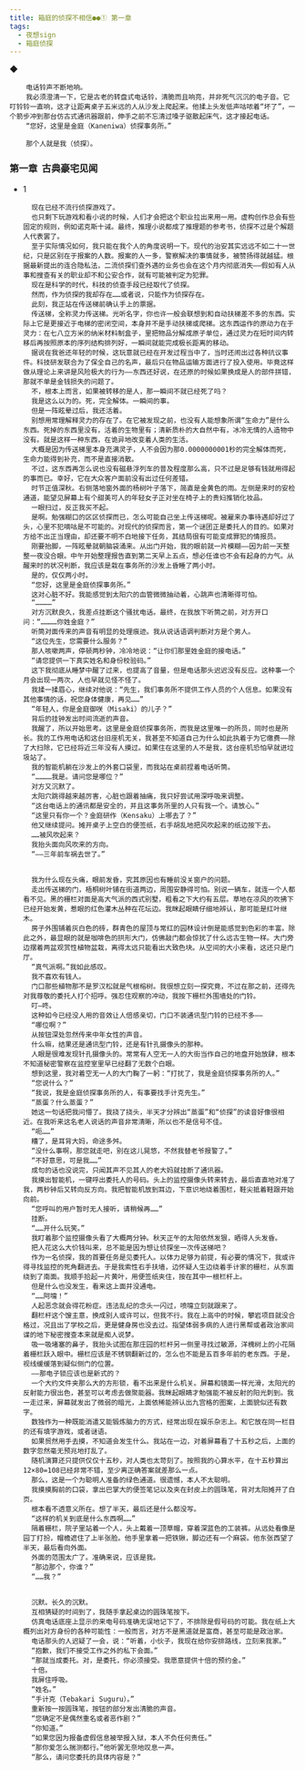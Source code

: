 ```yaml
---
title: 箱庭的侦探不相信●●① 第一章
tags:
  - 夜想sign
  - 箱庭侦探
---
```


◆


        电话铃声不断地响。
        我必须澄清一下，它是古老的转盘式电话铃，清脆而且响亮，并非死气沉沉的电子音。它叮铃铃一直响，这才让距离桌子五米远的人从沙发上爬起来。他揉上头发低声咕哝着“坏了”，一个箭步冲到那台仿古式通讯器跟前，伸手之前不忘清过嗓子驱散起床气，这才接起电话。
        “您好，这里是金庭（Kaneniwa）侦探事务所。”

        那个人就是我（侦探）。


### 第一章  古典豪宅见闻


- 1

        现在已经不流行侦探游戏了。
        也只剩下玩游戏和看小说的时候，人们才会把这个职业拉出来用一用。虚构创作总会有些固定的规则，例如诺克斯十诫。最终，推理小说都成了推理题的参考书，侦探不过是个解题人代表罢了。
        至于实际情况如何，我只能在我个人的角度说明一下。现代的治安其实远远不如二十一世纪，只是区别在于报案的人数。报案的人一多，警察解决的事情就多，被赞扬得就越猛。根据最新提出的连合隐私法，二流侦探们查外遇的业务也会在这个月内彻底消失——假如有人从事和搜查有关的职业却不和公安合作，就有可能被判定为犯罪。
        现在是科学的时代，科技的侦查手段已经取代了侦探。
        然而，作为侦探的我却存在……或者说，只能作为侦探存在。
        此刻，我正站在传送梯前确认手上的票据。
        传送梯，全称灵力传送梯。光听名字，你也许一般会联想到和自动扶梯差不多的东西。实际上它是更接近于电梯的密闭空间，本身并不是手动扶梯或爬梯。这东西运作的原动力在于灵力：在七八立方米的纳米材料制盒子，里把物品分解成原子单位，通过灵力在短时间内转移后再按照原本的序列结构排列好，一瞬间就能完成极长距离的移动。
        据说在我爸还年轻的时候，这玩意就已经在开发过程当中了，当时还闹出过各种抗议事件。科技研发联合为了保全自己的名声，最后只在物品运输方面进行了投入使用。毕竟这样做从理论上来讲是风险极大的行为——东西还好说，在还原的时候如果换成是人的部件拼错，那就不单是金钱损失的问题了。
        不，根本上而言，如果被转移的是人，那一瞬间不就已经死了吗？
        我是这么以为的。死，完全解体。一瞬间的事。
        但是一阵眩晕过后，我还活着。
        别想用常理解释灵力的存在了。在它被发现之前，也没有人能想象所谓“生命力”是什么东西。死掉的东西里没有，活着的生物里有；清新质朴的大自然中有，冰冷无情的人造物中没有。就是这样一种东西，在诡异地改变着人类的生活。
        大概是因为传送梯里本身充满灵子，人不会因为那0.0000000001秒的完全解体而死，生命力能得到补充，而不是直接消散。
        不过，这东西再怎么说也没有磁悬浮列车的普及程度那么高，只不过是足够有钱就用得起的事而已。幸好，它在大众客户面前没有出过任何差错。
        时节正值深秋。右侧落地窗外面的杨树叶子落下，简直是金黄色的雨。左侧是来时的安检通道，能望见屏幕上有个甜美可人的年轻女子正对坐在椅子上的贵妇推销化妆品。
        一眼扫过，反正我买不起。
        是啊。勉强糊口的区区侦探而已，怎么可能自己坐上传送梯呢。被雇来办事待遇却好过了头，心里不犯嘀咕是不可能的。对现代的侦探而言，第一个谜团正是委托人的目的。如果对方给不出正当理由，却还要不明不白地接下任务，其结局很有可能变成罪犯的情报员。
        刚要抬脚，一阵眩晕就朝脑袋涌来。从出门开始，我的眼前就一片模糊——因为前一天整整一夜没合眼。中午开始整理报告直到第二天早上五点，想必任谁也不会有起身的力气。从醒来时的状况判断，我应该是栽在事务所的沙发上昏睡了两小时。
        是的，仅仅两小时。
        “您好，这里是金庭侦探事务所。”
        这对心脏不好。我能感觉到太阳穴的血管微微抽动着，心跳声也清晰得可怕。
        “…………”
        对方沉默良久，我差点挂断这个骚扰电话。最终，在我放下听筒之前，对方开口问：“…………你姓金庭？”
        听筒对面传来的声音有明显的处理痕迹。我从说话语调判断对方是个男人。
        “这位先生，您需要什么服务？”
        那人咳嗽两声，停顿两秒钟，冷冷地说：“让你们那里姓金庭的接电话。”
        “请您提供一下真实姓名和身份校验码。”
        这下我彻底从睡梦中醒了过来，也提高了音量，但是电话那头迟迟没有反应。这种事一个月会出现一两次，人也早就见怪不怪了。
        我揉一揉眉心，继续对他说：“先生，我们事务所不提供工作人员的个人信息。如果没有其他事情的话，祝您身体健康，再见……”
        “年轻人，你是金庭御咲（Misaki）的儿子？”
        背后的挂钟发出时间流逝的声音。
        我醒了，所以开始思考。这里是金庭侦探事务所，而我是这里唯一的所员，同时也是所长。我的工作用电话和这台旧座机无关，我甚至不知道自己为什么如此执着于为它缴费——除了大扫除，它已经将近三年没有人摸过。如果住在这里的人不是我，这台座机恐怕早就进垃圾站了。
        我的智能机躺在沙发上的外套口袋里，而我站在桌前捏着电话听筒。
        “…………我是。请问您是哪位？”
        对方又沉默了。
        太阳穴跳得越来越厉害，心脏也跟着抽痛，我只好尝试用深呼吸来调整。
        “这台电话上的通讯都是安全的，并且这事务所里的人只有我一个。请放心。”
        “这里只有你一个？金庭研作（Kensaku）上哪去了？”
        他又继续提问。摊开桌子上空白的便签纸，右手胡乱地把风吹起来的纸边按下去。
        ……被风吹起来？
        我抬头面向风吹来的方向。
        “——三年前车祸去世了。”


        我为什么现在头痛，眼前发昏，究其原因也有睡前没关窗户的问题。
        走出传送梯的门，梧桐树叶铺在街道两边，周围安静得可怕。别说一辆车，就连一个人都看不见。黑的栅栏对面是高大气派的西式别墅，粗看之下大约有五层。草地在凉风的吹拂下已经开始发黄，惹眼的红色灌木丛种在花坛边。我眯起眼睛仔细地辨认，那可能是红叶继木。
        房子外围铺着灰白色的砖，群青色的屋顶与常红的园林设计倒是能感觉到色彩的丰富。除此之外，最显眼的就是咖啡色的拱形大门，仿佛敲门都会惊扰了什么远古生物一样。大门旁边摆着两盆观赏性植物盆栽，离得太远只能看出大致色块。从空间的大小来看，这还只是门厅。
        “真气派啊。”我如此感叹。
        我不喜欢有钱人。
        门口那些植物那不是罗汉松就是气根榕树。我很想立刻一探究竟，不过在那之前，还得先对我尊敬的委托人打个招呼。强忍住观察的冲动，我按下栅栏外围墙处的门铃。
        叮—咚。
        这种如今已经没人用的音效让人倍感亲切，门口不装通讯型门铃的已经不多——
        “哪位啊？”
        从按钮深处忽然传来中年女性的声音。
        什么嘛，结果还是通讯型门铃，还是有针孔摄像头的那种。
        人眼是很难发现针孔摄像头的。常常有人空无一人的大街当作自己的地盘开始放肆，根本不知道秘密警察在监控室里早已经翻了无数个白眼。
        想到这里，我对着空无一人的大门鞠了一躬：“打扰了，我是金庭侦探事务所的人。”
        “您说什么？”
        “我说，我是金庭侦探事务所的人，有事要找手计克先生。”
        “蒸蛋？什么蒸蛋？”
        她这一句话把我问懵了。我挠了挠头，半天才分辨出“蒸蛋”和“侦探”的读音好像很相近。在我听来这名老人说话的声音非常清晰，所以也不是信号不佳。
        “呃……”
        糟了，是耳背大妈，命途多舛。
        “没什么事啊，那您就走吧，别在这儿晃悠，不然我替老爷报警了。”
        “不好意思，可是我……”
        成句的话也没说完，只闻其声不见其人的老大妈就挂断了通讯器。
        我摸出智能机，一键呼出委托人的号码。头上的监控摄像头转来转去，最后直直地对准了我，两秒钟后又转向反方向。我把智能机放到耳边，下意识地绕着围栏，鞋尖抵着鞋跟开始向前。
        “您呼叫的用户暂时无人接听，请稍候再……”
        挂断。
        “……开什么玩笑。”
        我盯着那个监控摄像头看了大概两分钟。秋天正午的太阳依然发狠，晒得人头发昏。
        把人花这么大价钱叫来，总不能是因为想让侦探坐一次传送梯吧？
        作为一名侦探，我的首要任务是见委托人。以体力足够为前提，有必要的情况下，我或许得寻找监控的死角翻进去。于是我索性右手扶墙，边怀疑人生边绕着手计家的栅栏，从东面绕到了南面。我顺手拾起一片黄叶，用便签纸夹住，按在其中一根栏杆上。
        但是什么也没发生，看来这上面并没通电。
        “……阿嚏！”
        人起恶念就会得花粉症。违法乱纪的念头一闪过，喷嚏立刻就跟来了。
        翻栏杆这个馊主意，换成别人或许可以，但我不行。我在上高中的时候，攀岩项目就没合格过，况且出了学校之后，更是健身房也没去过。指望体弱多病的人进行黑帮或者政治家间谍的地下秘密搜查本来就是痴人说梦。
        吸一吸堵塞的鼻子，我抬头试图在那庄园的栏杆另一侧里寻找过敏源，洋槐树上的小花隔着栅栏跃入眼中。栅栏应该是不锈钢翻新过的，怎么也不能是五百多年前的老东西。于是，视线缓缓落到疑似侧门的位置。
        ——那电子锁应该也是新式的？
        一个大约文件夹那么大的方形锁，看不出来是什么机关。屏幕和镜面一样光滑，太阳光的反射能力很出色，甚至可以考虑去做聚能器。我眯起眼睛才勉强能不被反射的阳光刺到。我一走过来，屏幕就发出了微弱的暗光，上面依稀能辨认出九宫格的图案，上面貌似还有数字。
        数独作为一种既能消遣又能锻炼脑力的方式，经常出现在娱乐杂志上。和它放在同一栏目的还有填字游戏，或者谜语。
        如果贸然用手去摸，不知道会发生什么。我站在一边，对着屏幕看了十五秒之后，上面的数字忽然毫无预兆地打乱了。
        随机演算还只提供仅仅十五秒，对人类也太苛刻了。按照我的心算水平，在十五秒算出12×80=108已经非常不错，至少离正确答案就差那么一点。
        那么，这是一个为聪明人准备的绿色通道。很遗憾，本人不太聪明。
        我摸摸胸前的口袋，拿出巴掌大的便签笔记以及夹在封皮上的圆珠笔，背对太阳摊开了白页。
        根本看不透意义所在。想了半天，最后还是什么都没写。
        “这样的机关到底是什么东西啊……”
        隔着栅栏，院子里站着一个人，头上戴着一顶草帽，穿着深蓝色的工装裤。从远处看像是园丁打扮，帽檐遮住了上半张脸。他手里拿着一把铁锹，脚边还有一个麻袋。他东张西望了半天，最后看向外面。
        外面的范围太广了。准确来说，应该是我。
        “那边那个，你谁？”
        “……我？”


        沉默。长久的沉默。
        互相猜疑的时间到了，我随手拿起桌边的圆珠笔按下。
        仿真电话底座上显示的来电号码准确无误地记下了，不排除是假号码的可能。我在纸上大概列出对方身份的各种可能性：一般而言，对方不是黑道就是富商，甚至可能是政治家。
        电话那头的人迟疑了一会，说：“听着，小伙子，我现在给你安排路线，立刻来我家。”
        “抱歉，我们不接受工作之外的私下会面。”
        “那就当成委托。对，是委托，你必须接受。我愿意提供十倍的预约金。”
        十倍。
        我屏住呼吸。
        “姓名。”
        “手计克（Tebakari Suguru）。”
        重新按一按圆珠笔，按钮的部分发出清脆的声音。
        “您确定不是偶然重名或者恶作剧？”
        “你知道。”
        “如果您因为报备虚假信息被举报入狱，本人不负任何责任。”
        “那你爱怎么揣测都行。”他听罢无奈地叹息一声。
        “那么，请问您委托的具体内容是？”
